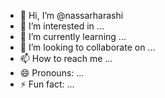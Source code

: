 - 👋 Hi, I’m @nassarharashi
- 👀 I’m interested in ...
- 🌱 I’m currently learning ...
- 💞️ I’m looking to collaborate on ...
- 📫 How to reach me ...
- 😄 Pronouns: ...
- ⚡ Fun fact: ...

<!---
nassarharashi/nassarharashi is a ✨ special ✨ repository because its `README.md` (this file) appears on your GitHub profile.
You can click the Preview link to take a look at your changes.
--->
